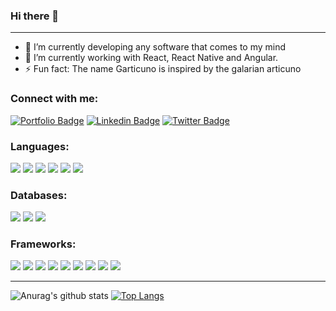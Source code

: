### Hi there 👋
---

- 🔭 I’m currently developing any software that comes to my mind
- 🌱 I’m currently working with React, React Native and Angular.
- ⚡ Fun fact: The name Garticuno is inspired by the galarian articuno

### Connect with me:
[![Portfolio Badge](https://img.shields.io/badge/Portfolio-9e59db?style=for-the-badge)](https://garticuno.github.io/EcoTrip/)
[![Linkedin Badge](https://img.shields.io/badge/LinkedIn-0077B5?style=for-the-badge&logo=linkedin&logoColor=white)](https://www.linkedin.com/in/mateus-rom%C3%A3o-557266165/)
[![Twitter Badge](https://img.shields.io/badge/Twitter-1DA1F2?style=for-the-badge&logo=twitter&logoColor=white)](https://twitter.com/Garticuno1)

### Languages:
![](https://img.shields.io/badge/C%23-239120?style=for-the-badge&logo=c-sharp&logoColor=white)
![](https://img.shields.io/badge/HTML5-E34F26?style=for-the-badge&logo=html5&logoColor=white)
![](https://img.shields.io/badge/CSS3-1572B6?style=for-the-badge&logo=css3&logoColor=white)
![](https://img.shields.io/badge/JavaScript-F7DF1E?style=for-the-badge&logo=javascript&logoColor=black)
![](	https://img.shields.io/badge/Python-FFD43B?style=for-the-badge&logo=python&logoColor=darkgreen)
![](https://img.shields.io/badge/TypeScript-007ACC?style=for-the-badge&logo=typescript&logoColor=white)

### Databases:
![](https://img.shields.io/badge/MongoDB-4EA94B?style=for-the-badge&logo=mongodb&logoColor=white)
![](https://img.shields.io/badge/MySQL-00000F?style=for-the-badge&logo=mysql&logoColor=white)
![](https://img.shields.io/badge/PostgreSQL-316192?style=for-the-badge&logo=postgresql&logoColor=white)


###  Frameworks:

![](https://img.shields.io/badge/Angular-DD0031?style=for-the-badge&logo=angular&logoColor=white)
![](https://img.shields.io/badge/Bootstrap-563D7C?style=for-the-badge&logo=bootstrap&logoColor=white)
![](https://img.shields.io/badge/Express.js-000000?style=for-the-badge&logo=express&logoColor=white)
![](https://img.shields.io/badge/next.js-000000?style=for-the-badge&logo=next-dot-js&logoColor=white)
![](https://img.shields.io/badge/Node.js-43853D?style=for-the-badge&logo=node-dot-js&logoColor=white)
![](https://img.shields.io/badge/React-20232A?style=for-the-badge&logo=react&logoColor=61DAFB)
![](https://img.shields.io/badge/React_Native-20232A?style=for-the-badge&logo=react&logoColor=61DAFB)
![](https://img.shields.io/badge/Sass-CC6699?style=for-the-badge&logo=sass&logoColor=white)
![](https://img.shields.io/badge/styled--components-DB7093?style=for-the-badge&logo=styled-components&logoColor=white)



---
![Anurag's github stats](https://github-readme-stats.vercel.app/api?username=Garticuno&show_icons=true&theme=radical)
[![Top Langs](https://github-readme-stats.vercel.app/api/top-langs/?username=Garticuno&theme=radical&layout=compact)](https://github.com/anuraghazra/github-readme-stats)

